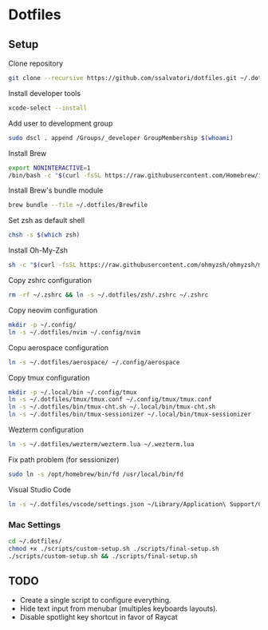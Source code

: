 # Dotfiles

## Setup

Clone repository

```bash
git clone --recursive https://github.com/ssalvatori/dotfiles.git ~/.dotfiles
```

Install developer tools

```bash
xcode-select --install
```

Add user to development group

```bash
sudo dscl . append /Groups/_developer GroupMembership $(whoami)
```

Install Brew

```bash
export NONINTERACTIVE=1
/bin/bash -c "$(curl -fsSL https://raw.githubusercontent.com/Homebrew/install/HEAD/install.sh)"
```

Install Brew's bundle module

```bash
brew bundle --file ~/.dotfiles/Brewfile
```

Set zsh as default shell

```bash
chsh -s $(which zsh)
```

Install Oh-My-Zsh

```bash
sh -c "$(curl -fsSL https://raw.githubusercontent.com/ohmyzsh/ohmyzsh/master/tools/install.sh)" "" --unattended
```

Copy zshrc configuration

```bash
rm -rf ~/.zshrc && ln -s ~/.dotfiles/zsh/.zshrc ~/.zshrc
```

Copy neovim configuration

```bash
mkdir -p ~/.config/
ln -s ~/.dotfiles/nvim ~/.config/nvim
```

Copu aerospace configuration
```bash 
ln -s ~/.dotfiles/aerospace/ ~/.config/aerospace
```

Copy tmux configuration

```bash
mkdir -p ~/.local/bin ~/.config/tmux
ln -s ~/.dotfiles/tmux/tmux.conf ~/.config/tmux/tmux.conf
ln -s ~/.dotfiles/bin/tmux-cht.sh ~/.local/bin/tmux-cht.sh
ln -s ~/.dotfiles/bin/tmux-sessionizer ~/.local/bin/tmux-sessionizer
```

Wezterm configuration

```bash
ln -s ~/.dotfiles/wezterm/wezterm.lua ~/.wezterm.lua
``` 
Fix path problem (for sessionizer)
```bash
sudo ln -s /opt/homebrew/bin/fd /usr/local/bin/fd
```

Visual Studio Code
```bash
ln -s ~/.dotfiles/vscode/settings.json ~/Library/Application\ Support/Code/User/settings.json
```

### Mac Settings

```bash
cd ~/.dotfiles/
chmod +x ./scripts/custom-setup.sh ./scripts/final-setup.sh
./scripts/custom-setup.sh && ./scripts/final-setup.sh
```

## TODO

* Create a single script to configure everything.
* Hide text input from menubar (multiples keyboards layouts).
* Disable spotlight key shortcut in favor of Raycat
